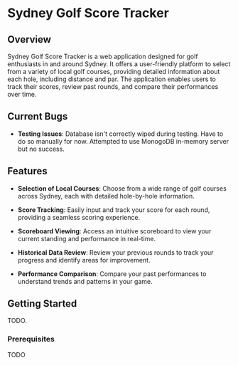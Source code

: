 # Sydney Golf Score Tracker

## Overview
Sydney Golf Score Tracker is a web application designed for golf enthusiasts in and around Sydney. It offers a user-friendly platform to select from a variety of local golf courses, providing detailed information about each hole, including distance and par. The application enables users to track their scores, review past rounds, and compare their performances over time.

## Current Bugs

- **Testing Issues**: Database isn't correctly wiped during testing. Have to do so manually for now. Attempted to use MonogoDB in-memory server but no success.

## Features

- **Selection of Local Courses**: Choose from a wide range of golf courses across Sydney, each with detailed hole-by-hole information.

- **Score Tracking**: Easily input and track your score for each round, providing a seamless scoring experience.

- **Scoreboard Viewing**: Access an intuitive scoreboard to view your current standing and performance in real-time.

- **Historical Data Review**: Review your previous rounds to track your progress and identify areas for improvement.

- **Performance Comparison**: Compare your past performances to understand trends and patterns in your game.

## Getting Started

TODO.

### Prerequisites

TODO

